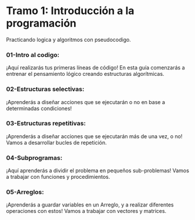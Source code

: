 # Tramo 1: Introducción a la programación

Practicando logica y algoritmos con pseudocodigo.  

### 01-Intro al codigo:  
¡Aquí realizarás tus primeras líneas de código! En esta guía comenzarás a entrenar el pensamiento lógico creando estructuras algorítmicas.  

### 02-Estructuras selectivas:  
¡Aprenderás a diseñar acciones que se ejecutarán o no en base a determinadas condiciones!  

### 03-Estructuras repetitivas:  
¡Aprenderás a diseñar acciones que se ejecutarán más de una vez, o no! Vamos a desarrollar bucles de repetición.  

### 04-Subprogramas:
¡Aquí aprenderás a dividir el problema en pequeños sub-problemas! Vamos a trabajar con funciones y procedimientos.  

### 05-Arreglos:
¡Aprenderás a guardar variables en un Arreglo, y a realizar diferentes operaciones con estos! Vamos a trabajar con vectores y matrices.  
